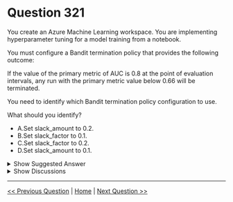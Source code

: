 # Question 321

You create an Azure Machine Learning workspace. You are implementing hyperparameter tuning for a model training from a notebook.

You must configure a Bandit termination policy that provides the following outcome:

If the value of the primary metric of AUC is 0.8 at the point of evaluation intervals, any run with the primary metric value below 0.66 will be terminated.

You need to identify which Bandit termination policy configuration to use.

What should you identify?

* A.Set slack_amount to 0.2.
* B.Set slack_factor to 0.1.
* C.Set slack_factor to 0.2.
* D.Set slack_amount to 0.1.

<details>
  <summary>Show Suggested Answer</summary>

  <strong>C</strong><br>

</details>

<details>
  <summary>Show Discussions</summary>

<blockquote><p><strong>kay1101</strong> <code>(Sat 23 Nov 2024 12:05)</code> - <em>Upvotes: 1</em></p><p>quote from MS Doc:
For example, consider a Bandit policy applied at interval 10. Assume that the best performing job at interval 10 reported a primary metric is 0.8 with a goal to maximize the primary metric. If the policy specifies a slack_factor of 0.2, any training jobs whose best metric at interval 10 is less than 0.66 (0.8/(1+slack_factor)) will be terminated.

link:https://learn.microsoft.com/en-us/azure/machine-learning/how-to-tune-hyperparameters?view=azureml-api-2#bandit-policy</p></blockquote>
<blockquote><p><strong>deyoz</strong> <code>(Sun 04 Aug 2024 03:06)</code> - <em>Upvotes: 1</em></p><p>its correct</p></blockquote>
<blockquote><p><strong>Tin_Tin</strong> <code>(Thu 18 Jul 2024 14:42)</code> - <em>Upvotes: 3</em></p><p>correct.
For example, consider a Bandit policy applied at interval 10. Assume that the best performing job at interval 10 reported a primary metric is 0.8 with a goal to maximize the primary metric. If the policy specifies a slack_factor of 0.2, any training jobs whose best metric at interval 10 is less than 0.66 (0.8/(1+slack_factor)) will be terminated.</p></blockquote>
<blockquote><p><strong>vprowerty</strong> <code>(Fri 19 Jul 2024 09:53)</code> - <em>Upvotes: 1</em></p><p>Hi Tin_Tin are you preparing the exam now? Do you think the questions on this website are accurated?</p></blockquote>
<blockquote><p><strong>snegnik</strong> <code>(Sun 03 Dec 2023 16:21)</code> - <em>Upvotes: 4</em></p><p>0.8/1+0.2 = 0.6(6)
Correct</p></blockquote>
<blockquote><p><strong>paperflying</strong> <code>(Fri 27 Oct 2023 17:37)</code> - <em>Upvotes: 1</em></p><p>correct.
https://learn.microsoft.com/en-us/azure/machine-learning/how-to-tune-hyperparameters?view=azureml-api-2#bandit-policy</p></blockquote>

</details>

---

[<< Previous Question](question_320.md) | [Home](/index.md) | [Next Question >>](question_322.md)
